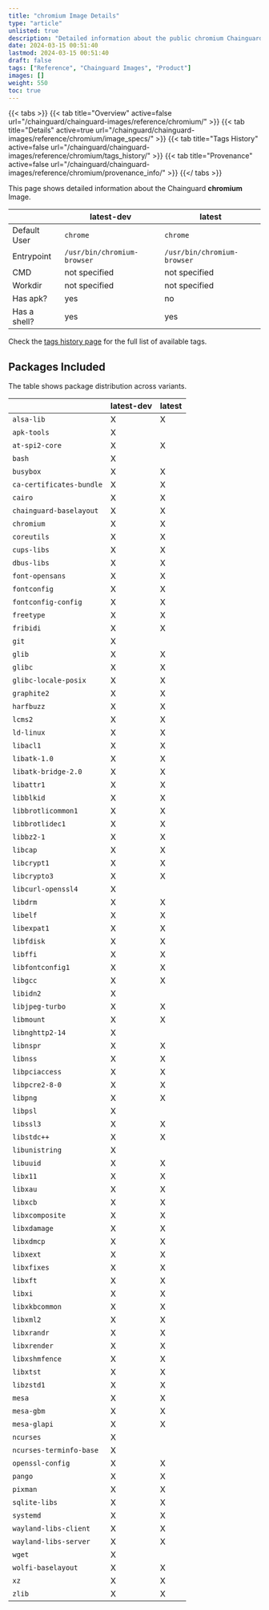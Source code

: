 ```yaml
---
title: "chromium Image Details"
type: "article"
unlisted: true
description: "Detailed information about the public chromium Chainguard Image."
date: 2024-03-15 00:51:40
lastmod: 2024-03-15 00:51:40
draft: false
tags: ["Reference", "Chainguard Images", "Product"]
images: []
weight: 550
toc: true
---
```


{{< tabs >}}
{{< tab title="Overview" active=false url="/chainguard/chainguard-images/reference/chromium/" >}}
{{< tab title="Details" active=true url="/chainguard/chainguard-images/reference/chromium/image_specs/" >}}
{{< tab title="Tags History" active=false url="/chainguard/chainguard-images/reference/chromium/tags_history/" >}}
{{< tab title="Provenance" active=false url="/chainguard/chainguard-images/reference/chromium/provenance_info/" >}}
{{</ tabs >}}

This page shows detailed information about the Chainguard **chromium** Image.

|              | latest-dev                  | latest                      |
|--------------|-----------------------------|-----------------------------|
| Default User | `chrome`                    | `chrome`                    |
| Entrypoint   | `/usr/bin/chromium-browser` | `/usr/bin/chromium-browser` |
| CMD          | not specified               | not specified               |
| Workdir      | not specified               | not specified               |
| Has apk?     | yes                         | no                          |
| Has a shell? | yes                         | yes                         |

Check the [tags history page](/chainguard/chainguard-images/reference/chromium/tags_history/) for the full list of available tags.

## Packages Included
The table shows package distribution across variants.

|                          | latest-dev | latest |
|--------------------------|------------|--------|
| `alsa-lib`               | X          | X      |
| `apk-tools`              | X          |        |
| `at-spi2-core`           | X          | X      |
| `bash`                   | X          |        |
| `busybox`                | X          | X      |
| `ca-certificates-bundle` | X          | X      |
| `cairo`                  | X          | X      |
| `chainguard-baselayout`  | X          | X      |
| `chromium`               | X          | X      |
| `coreutils`              | X          | X      |
| `cups-libs`              | X          | X      |
| `dbus-libs`              | X          | X      |
| `font-opensans`          | X          | X      |
| `fontconfig`             | X          | X      |
| `fontconfig-config`      | X          | X      |
| `freetype`               | X          | X      |
| `fribidi`                | X          | X      |
| `git`                    | X          |        |
| `glib`                   | X          | X      |
| `glibc`                  | X          | X      |
| `glibc-locale-posix`     | X          | X      |
| `graphite2`              | X          | X      |
| `harfbuzz`               | X          | X      |
| `lcms2`                  | X          | X      |
| `ld-linux`               | X          | X      |
| `libacl1`                | X          | X      |
| `libatk-1.0`             | X          | X      |
| `libatk-bridge-2.0`      | X          | X      |
| `libattr1`               | X          | X      |
| `libblkid`               | X          | X      |
| `libbrotlicommon1`       | X          | X      |
| `libbrotlidec1`          | X          | X      |
| `libbz2-1`               | X          | X      |
| `libcap`                 | X          | X      |
| `libcrypt1`              | X          | X      |
| `libcrypto3`             | X          | X      |
| `libcurl-openssl4`       | X          |        |
| `libdrm`                 | X          | X      |
| `libelf`                 | X          | X      |
| `libexpat1`              | X          | X      |
| `libfdisk`               | X          | X      |
| `libffi`                 | X          | X      |
| `libfontconfig1`         | X          | X      |
| `libgcc`                 | X          | X      |
| `libidn2`                | X          |        |
| `libjpeg-turbo`          | X          | X      |
| `libmount`               | X          | X      |
| `libnghttp2-14`          | X          |        |
| `libnspr`                | X          | X      |
| `libnss`                 | X          | X      |
| `libpciaccess`           | X          | X      |
| `libpcre2-8-0`           | X          | X      |
| `libpng`                 | X          | X      |
| `libpsl`                 | X          |        |
| `libssl3`                | X          | X      |
| `libstdc++`              | X          | X      |
| `libunistring`           | X          |        |
| `libuuid`                | X          | X      |
| `libx11`                 | X          | X      |
| `libxau`                 | X          | X      |
| `libxcb`                 | X          | X      |
| `libxcomposite`          | X          | X      |
| `libxdamage`             | X          | X      |
| `libxdmcp`               | X          | X      |
| `libxext`                | X          | X      |
| `libxfixes`              | X          | X      |
| `libxft`                 | X          | X      |
| `libxi`                  | X          | X      |
| `libxkbcommon`           | X          | X      |
| `libxml2`                | X          | X      |
| `libxrandr`              | X          | X      |
| `libxrender`             | X          | X      |
| `libxshmfence`           | X          | X      |
| `libxtst`                | X          | X      |
| `libzstd1`               | X          | X      |
| `mesa`                   | X          | X      |
| `mesa-gbm`               | X          | X      |
| `mesa-glapi`             | X          | X      |
| `ncurses`                | X          |        |
| `ncurses-terminfo-base`  | X          |        |
| `openssl-config`         | X          | X      |
| `pango`                  | X          | X      |
| `pixman`                 | X          | X      |
| `sqlite-libs`            | X          | X      |
| `systemd`                | X          | X      |
| `wayland-libs-client`    | X          | X      |
| `wayland-libs-server`    | X          | X      |
| `wget`                   | X          |        |
| `wolfi-baselayout`       | X          | X      |
| `xz`                     | X          | X      |
| `zlib`                   | X          | X      |

